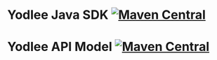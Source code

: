 # Yodlee Java SDK [![Maven Central](https://maven-badges.herokuapp.com/maven-central/com.yodlee/yodlee-java-sdk/badge.svg)](https://maven-badges.herokuapp.com/maven-central/com.yodlee/yodlee-java-sdk)


# Yodlee API Model [![Maven Central](https://maven-badges.herokuapp.com/maven-central/com.yodlee/yodlee-api-model/badge.svg)](https://maven-badges.herokuapp.com/maven-central/com.yodlee/yodlee-api-model)
